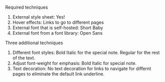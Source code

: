 Required techniques
   1. External style sheet: Yes!
   2.  Hover effects: Links to go to different pages
   3.  External font that is self-hosted: Short Baby
   4.  External font from a font library: Open Sans

Three additional techniques
   1. Different font styles: Bold Italic for the special note. Regular for the rest of the text.
   2.  Adjust font-weight for emphasis: Bold Italic for special note.
   3. Text decoration: No text decoration for links to navigate for differnt pages to eliminate the default link underline. 


